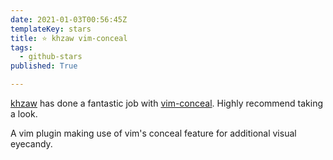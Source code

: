 ```yaml
---
date: 2021-01-03T00:56:45Z
templateKey: stars
title: ⭐ khzaw vim-conceal
tags:
  - github-stars
published: True

---
```


[khzaw](https://github.com/khzaw) has done a fantastic job with [vim-conceal](https://github.com/khzaw/vim-conceal). Highly recommend taking a look.

A vim plugin making use of vim's conceal feature for additional visual eyecandy.

